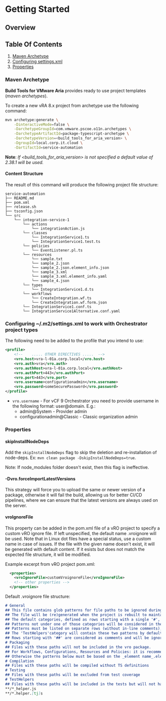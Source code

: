 [//]: # (DEFAULT TEMPLATE, Used if no others match)

[//]: # (Remove Comments when you are done)
[//]: # (What is this?)

# Getting Started

[//]: # (Additional Information on the topic goes here)

[//]: # (What will you learn)
[//]: # (Optional)

## Overview

[//]: # (Internal navigation)
[//]: # (Navigational links may have a short description after them separated by a `-`)

## Table Of Contents

1. [Maven Archetype](#maven-archetype)
3. [Configuring settings.xml](#configuring-m2settingsxml-to-work-with-orchestrator-project-types)
2. [Properties](#properties)

### Maven Archetype

**Build Tools for VMware Aria** provides ready to use project templates (*maven archetypes*).

To create a new vRA 8.x project from archetype use the following command:

```Bash
mvn archetype:generate \
    -DinteractiveMode=false \
    -DarchetypeGroupId=com.vmware.pscoe.o11n.archetypes \
    -DarchetypeArtifactId=package-typescript-archetype \
    -DarchetypeVersion=<build_tools_for_aria_version> \
    -DgroupId=local.corp.it.cloud \
    -DartifactId=service-automation
```

**Note**: *If <build_tools_for_aria_version> is not specified a default value of 2.38.1 will be used.*

#### Content Structure

The result of this command will produce the following project file structure:

```ascii
service-automation
├── README.md
├── pom.xml
├── release.sh
├── tsconfig.json
└── src
    └── integration-service-1
        └── actions
            └── integrationAction.js
        └── classes
            └── IntegrationService1.ts
            └── IntegrationService1.test.ts            
        └── policies
            └── EventListener.pl.ts
        └── resources
            └── sample.txt
            └── sample_2.json
            └── sample_2.json.element_info.json
            └── sample_3.xml
            └── sample_3.xml.element_info.yaml
            └── sample_4.json
        └── types
            └── IntegrationService1.d.ts
        └── workflows
            └── CreateIntegration.wf.ts
            └── CreateIntegration.wf.form.json
        └── IntegrationService1.conf.ts            
        └── IntegrationService1Alternative.conf.yaml        
```

### Configuring ~/.m2/settings.xml to work with Orchestrator project types

The following need to be added to the profile that you intend to use:

```xml
<profile>
    <!--    ..... OTHER DIRECTIVES .....  -->
    <vro.host>vra-l-01a.corp.local</vro.host>
    <vro.auth>vra</vro.auth>
    <vro.authHost>vra-l-01a.corp.local</vro.authHost>
    <vro.authPort>443</vro.authPort>
    <vro.port>443</vro.port>
    <vro.username>configurationadmin</vro.username>
    <vro.password>someSecurePassword</vro.password>
</profile>
```

- `vro.username` - For vCF 9 Orchestrator you need to provide username in the following format: user@domain. E.g.:
  - admin@System - Provider admin
  - configurationadmin@Classic - Classic organization admin

### Properties

#### skipInstallNodeDeps

Add the `skipInstallNodeDeps` flag to skip the deletion and re-installation of node-deps. Ex: `mvn clean package -DskipInstallNodeDeps=true`.

Note: If node_modules folder doesn't exist, then this flag is ineffective.

#### -Dvro.forceImportLatestVersions

This strategy will force you to upload the same or newer version of a package, otherwise it will fail the build, allowing us for better CI/CD pipelines, where we can ensure that the latest versions are always used on the server.

#### vroIgnoreFile

This property can be added in the pom.xml file of a vRO project to specify a custom vRO ignore file.
If left unspecified, the default name .vroignore will be used.
Note that in Linux dot files have a special status, use a custom name in case of issues.
If the file with the given name doesn't exist, it will be generated with default content.
If it esists but does not match the expected file structure, it will be modified.

Example excerpt from vRO project pom.xml:
```xml
  <properties>
    <vroIgnoreFile>customVroignoreFile</vroIgnoreFile>
    <!-- other properties -->
  </properties>

```

Default .vroignore file structure:
```md
# General
## This file contains glob patterns for file paths to be ignored during compilation, packaging and testing.
## The file will be (re)generated when the project is rebuilt to maintain the default categories and patterns, ignoring blank lines and repeating comments.
## The default categories, defined as rows starting with a single '#', are 'General', 'Packaging', 'Compilation', 'Testing', 'TestHelpers'.
## Patterns not under one of those categories will be considered in the 'General' category and ignored during all operations.
## Patterns must be listed on separate rows (without in-line comments), can be negated with a single '!' at the start and will be trimmed before processing.
## The 'TestHelpers'category will contain these two patterns by default: '**/*_helper.js', '**/*.helper.[tj]s'
## Rows starting with '##' are considered as comments and will be ignored on processing.
# Packaging
## Files with these paths will not be included in the vro package.
## For Workflows, Configurations, Resources and Policies: it is recommended to use the 'General' category (will skip xml element generation).
## Otherwise the patterns below must be based on the _element name_.element_info.xml files in target/vro-sources/xml.
# Compilation
## Files with these paths will be compiled without TS definitions
# Testing
## Files with these paths will be excluded from test coverage
# TestHelpers
## Files with these paths will be included in the tests but will not have TS definitions and will not be included in the test coverage or the vro package
**/*_helper.js
**/*.helper.[tj]s
```
